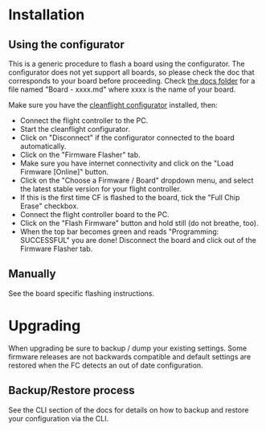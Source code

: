 # Installation

## Using the configurator
This is a generic procedure to flash a board using the configurator. The configurator does not yet support all boards, so please check the doc that corresponds to your board before proceeding. Check [the docs folder](https://github.com/cleanflight/cleanflight/tree/master/docs) for a file named "Board - xxxx.md" where xxxx is the name of your board.

Make sure you have the [cleanflight configurator](https://github.com/cleanflight/cleanflight-configurator) installed, then:

* Connect the flight controller to the PC.
* Start the cleanflight configurator.
* Click on "Disconnect" if the configurator connected to the board automatically.
* Click on the "Firmware Flasher" tab.
* Make sure you have internet connectivity and click on the "Load Firmware [Online]" button.
* Click on the "Choose a Firmware / Board" dropdown menu, and select the latest stable version for your flight controller.
* If this is the first time CF is flashed to the board, tick the "Full Chip Erase" checkbox.
* Connect the flight controller board to the PC.
* Click on the "Flash Firmware" button and hold still (do not breathe, too).
* When the top bar becomes green and reads "Programming: SUCCESSFUL" you are done! Disconnect the board and click out of the Firmware Flasher tab.

## Manually

See the board specific flashing instructions.

# Upgrading

When upgrading be sure to backup / dump your existing settings.  Some firmware releases are not backwards compatible and default settings are restored when the FC detects an out of date configuration.

## Backup/Restore process

See the CLI section of the docs for details on how to backup and restore your configuration via the CLI.
